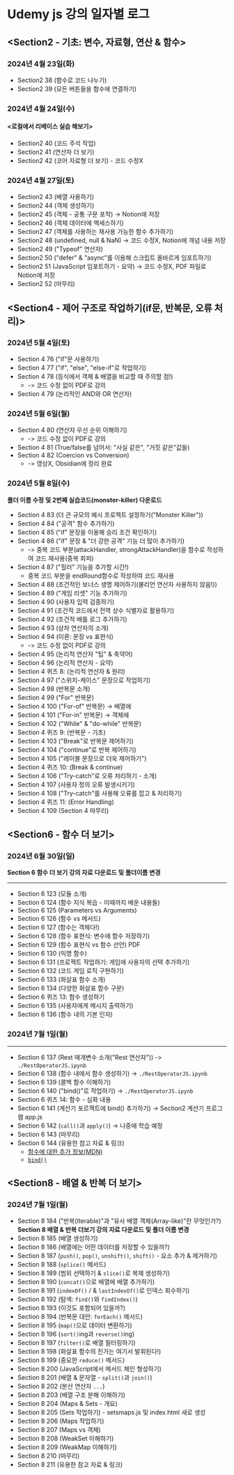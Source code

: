 Udemy js 강의 일자별 로그
========================

## <Section2 - 기초: 변수, 자료형, 연산 & 함수>
### 2024년 4월 23일(화)

- Section2 38 (함수로 코드 나누기)
- Section2 39 (모든 버튼들을 함수에 연결하기)

### 2024년 4월 24일(수)
#### <로컬에서 리베이스 실습 해보기>

- Section2 40 (코드 주석 작업)
- Section2 41 (연산자 더 보기)
- Section2 42 (코어 자료형 더 보기) - 코드 수정X

### 2024년 4월 27일(토)

- Section2 43 (배열 사용하기)
- Section2 44 (객체 생성하기) 
- Section2 45 (객체 - 공통 구문 포착) -> Notion에 저장
- Section2 46 (객체 데이터에 액세스하기)
- Section2 47 (객체를 사용하는 재사용 가능한 함수 추가하기)
- Section2 48 (undefined, null & NaN) -> 코드 수정X, Notion에 개념 내용 저장
- Section2 49 ("Typeof" 연산자)
- Section2 50 ("defer" & "async"를 이용해 스크립트 올바르게 임포트하기)
- Section2 51 (JavaScript 임포트하기 - 요약) -> 코드 수정X, PDF 파일로 Notion에 저장
- Section2 52 (마무리)

## <Section4 - 제어 구조로 작업하기(if문, 반복문, 오류 처리)>
### 2024년 5월 4일(토)

- Section 4 76 ("if"문 사용하기)
- Section 4 77 ("if", "else", "else-if"로 작업하기)
- Section 4 78 (등식에서 객체 & 배열을 비교할 때 주의할 점!)
    - -> 코드 수정 없이 PDF로 강의
- Section 4 79 (논리적인 AND와 OR 연산자)

### 2024년 5월 6일(월)

- Section 4 80 (연산자 우선 순위 이해하기)
    - -> 코드 수정 없이 PDF로 강의
- Section 4 81 (True/false를 넘어서: "사실 같은", "거짓 같은"값들)
- Section 4 82 (Coercion vs Conversion) 
    - -> 영상X, Obsidian에 정리 완료

### 2024년 5월 8일(수)
**폴더 이름 수정 및 2번째 실습코드(monster-killer) 다운로드**

- Section 4 83 (더 큰 규모의 예시 프로젝트 설정하기("Monster Killer"))
- Section 4 84 ("공격" 함수 추가하기)
- Section 4 85 ("if" 문장을 이용해 승리 조건 확인하기)
- Section 4 86 ("if" 문장 & "더 강한 공격" 기능 더 많이 추가하기) 
    -  -> 중복 코드 부분(attackHandler, strongAttackHandler)을 함수로 작성하여 코드 재사용(중복 회피)
- Section 4 87 ("힐러" 기능을 추가할 시간!)
    - 중복 코드 부분을 endRound함수로 작성하여 코드 재사용
- Section 4 88 (조건적인 보너스 생명 제어하기(불리언 연산자 사용하지 않음!))
- Section 4 89 ("게임 리셋" 기능 추가하기)
- Section 4 90 (사용자 입력 검증하기)
- Section 4 91 (조건적 코드에서 전역 상수 식별자로 활용하기)
- Section 4 92 (조건적 배틀 로그 추가하기)
- Section 4 93 (삼차 연산자의 소개)
- Section 4 94 (이론: 문장 vs 표현식)
    - -> 코드 수정 없이 PDF로 강의
- Section 4 95 (논리적 연산자 "팁" & 축약어)
- Section 4 96 (논리적 연산자 - 요약)
- Section 4 퀴즈 8: (논리적 연산자 & 원리)
- Section 4 97 ("스위치-케이스" 문장으로 작업하기)
- Section 4 98 (반복문 소개)
- Section 4 99 ("For" 반복문)
- Section 4 100 ("For-of" 반복문) -> 배열에
- Section 4 101 ("For-in" 반복문) -> 객체에
- Section 4 102 ("While" & "do-while" 반복문)
- Section 4 퀴즈 9: (반복문 - 기초)
- Section 4 103 ("Break"로 반복문 제어하기)
- Section 4 104 ("continue"로 반복 제어하기)
- Section 4 105 ("레이블 문장으로 더욱 제어하기")
- Section 4 퀴즈 10: (Break & continue)
- Section 4 106 ("Try-catch"로 오류 처리하기 - 소개)
- Section 4 107 (사용자 정의 오류 발생시키기)
- Section 4 108 ("Try-catch"를 사용해 오류를 잡고 & 처리하기)
- Section 4 퀴즈 11: (Error Handling)
- Section 4 109 (Section 4 마무리)

## <Section6 - 함수 더 보기>
### 2024년 6월 30일(일)
**Section 6 함수 더 보기 강의 자료 다운로드 및 폴더이름 변경**
***
- Section 6 123 (모듈 소개)
- Section 6 124 (함수 지식 복습 - 이때까지 배운 내용들)
- Section 6 125 (Parameters vs Arguments)
- Section 6 126 (함수 vs 메서드)
- Section 6 127 (함수는 객체다!)
- Section 6 128 (함수 표현식: 변수에 함수 저장하기)
- Section 6 129 (함수 표현식 vs 함수 선언) PDF
- Section 6 130 (익명 함수)
- Section 6 131 (프로젝트 작업하기: 게임에 사용자의 선택 추가하기)
- Section 6 132 (코드 게임 로직 구현하기)
- Section 6 133 (화살표 함수 소개)
- Section 6 134 (다양한 화살표 함수 구문)
- Section 6 퀴즈 13: 함수 생성하기 
- Section 6 135 (사용자에게 메시지 출력하기)
- Section 6 136 (함수 내의 기본 인자)

### 2024년 7월 1일(월)
***
- Section 6 137 (Rest 매개변수 소개("Rest 연산자")) -> `./RestOperatorJS.ipynb`
- Section 6 138 (함수 내에서 함수 생성하기) -> `./RestOperatorJS.ipynb`
- Section 6 139 (콜백 함수 이해하기)
- Section 6 140 ("bind()"로 작업하기) -> `./RestOperatorJS.ipynb`
- Section 6 퀴즈 14: 함수 - 심화 내용
- Section 6 141 (계산기 포르젝트에 bind() 추가하기) -> Section2 계산기 프로그램 app.js
- Section 6 142 (`call()`과 `apply()`) -> 나중에 학습 예정
- Section 6 143 (마무리)
- Section 6 144 (유용한 참고 자료 & 링크)
    - [함수에 대한 추가 정보(MDN)](https://developer.mozilla.org/en-US/docs/Web/JavaScript/Guide/Functions)
    - [`bind()`](https://developer.mozilla.org/en-US/docs/Web/JavaScript/Reference/Global_Objects/Function/bind)

## <Section8 - 배열 & 반복 더 보기>
### 2024년 7월 1일(월)
- Section 8 184 ("반복(Iterable)"과 "유사 배열 객체(Array-like)"란 무엇인가?)
**Section 8 배열 & 반복 더보기 강의 자료 다운로드 및 폴더 이름 변경**
- Section 8 185 (배열 생성하기)
- Section 8 186 (배열에는 어떤 데이터를 저장할 수 있을까?)
- Section 8 187 (`push()`, `pop()`, `unshift()`, `shift()` - 요소 추가 & 제거하기)
- Section 8 188 (`splice()` 메서드)
- Section 8 189 (범위 선택하기 & `slice()`로 복제 생성하기)
- Section 8 190 (`concat()`으로 배열에 배열 추가하기)
- Section 8 191 (`indexOf()` / & `lastIndexOf()`로 인덱스 회수하기)
- Section 8 192 (탐색: `find()`와 `findIndex()`)
- Section 8 193 (이것도 포함되어 있을까?)
- Section 8 194 (반복문 대안: `forEach()` 메서드)
- Section 8 195 (`map()`으로 데이터 변환하기)
- Section 8 196 (`sort()`ing과 `reverse()`ing)
- Section 8 197 (`filter()`로 배열 필터링하기)
- Section 8 198 (화살표 함수의 진가는 여기서 발휘된다!)
- Section 8 199 (중요한 `reduce()` 메서드)
- Section 8 200 (JavaScript에서 메서드 체인 형성하기)
- Section 8 201 (배열 & 문자열 - `split()`과 `join()`)
- Section 8 202 (분산 연산자 `...`)
- Section 8 203 (배열 구조 분해 이해하기)
- Section 8 204 (Maps & Sets - 개요)
- Section 8 205 (Sets 작업하기) - setsmaps.js 및 index.html 새로 생성
- Section 8 206 (Maps 작업하기)
- Section 8 207 (Maps vs 객체)
- Section 8 208 (WeakSet 이해하기)
- Section 8 209 (WeakMap 이해하기)
- Section 8 210 (마무리)
- Section 8 211 (유용한 참고 자료 & 링크)